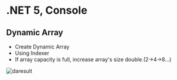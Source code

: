 # .NET 5, Console

## Dynamic Array

- Create Dynamic Array
- Using Indexer
- If array capacity is full, increase array's size double.(2->4->8...)

![daresult](https://user-images.githubusercontent.com/12767526/156066547-08047c58-9cf1-4d70-b52e-46c998e7c6ed.png)
